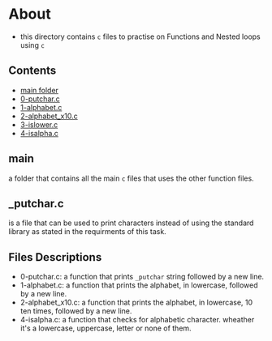 # About
- this directory contains `c` files to practise on Functions and Nested loops using `c`

## Contents
- [main folder](./main/)
- [0-putchar.c](./0-putchar.c)
- [1-alphabet.c](./1-alphabet.c)
- [2-alphabet_x10.c](./2-alphabet_x10.c)
- [3-islower.c](./3-islower.c)
- [4-isalpha.c](./4-isalpha.c)

## main
a folder that contains all the main `c` files that uses the other function files.

## _putchar.c
is a file that can be used to print characters instead of using the standard library as stated in
the requirments of this task.

## Files Descriptions
- 0-putchar.c: a function that prints `_putchar` string followed by a new line.
- 1-alphabet.c: a function that prints the alphabet, in lowercase, followed by a new line.
- 2-alphabet_x10.c: a function that prints the alphabet, in lowercase, 10 ten times, followed by a new line.
- 4-isalpha.c: a function that checks for alphabetic character. wheather it's a lowercase, uppercase, letter or none of them. 